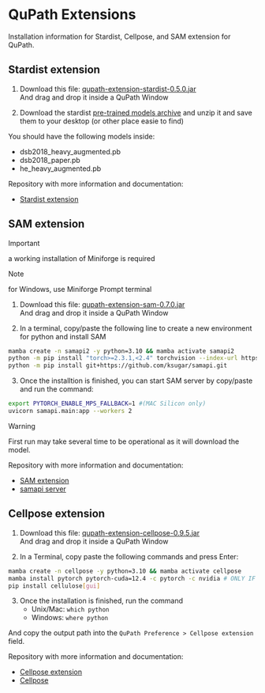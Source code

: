 # QuPath Extensions

Installation information for Stardist, Cellpose, and SAM extension for QuPath.

## Stardist extension

1. Download this file: [qupath-extension-stardist-0.5.0.jar](https://github.com/qupath/qupath-extension-stardist/releases/download/v0.5.0/qupath-extension-stardist-0.5.0.jar)  
And drag and drop it inside a QuPath Window

2. Download the stardist [pre-trained models archive](https://github.com/qupath/models/archive/refs/heads/main.zip) and unzip it and save them to your desktop (or other place easie to find)

You should have the following models inside:
- dsb2018_heavy_augmented.pb
- dsb2018_paper.pb
- he_heavy_augmented.pb

Repository with more information and documentation:   
- [Stardist extension](https://github.com/qupath/qupath-extension-stardist)  

## SAM extension

> [!IMPORTANT]
> a working installation of Miniforge is required

> [!NOTE]
> for Windows, use Miniforge Prompt terminal

1. Download this file: [qupath-extension-sam-0.7.0.jar](https://github.com/ksugar/qupath-extension-sam/releases/download/v0.7.0/qupath-extension-sam-0.7.0.jar)  
And drag and drop it inside a QuPath Window

2. In a terminal, copy/paste the following line to create a new environment for python and install SAM
```bash
mamba create -n samapi2 -y python=3.10 && mamba activate samapi2
python -m pip install "torch>=2.3.1,<2.4" torchvision --index-url https://download.pytorch.org/whl/cu118
python -m pip install git+https://github.com/ksugar/samapi.git
```

3. Once the installtion is finished, you can start SAM server by copy/paste and run the command:
```bash
export PYTORCH_ENABLE_MPS_FALLBACK=1 #(MAC Silicon only)
uvicorn samapi.main:app --workers 2
```

> [!WARNING]
> First run may take several time to be operational as it will download the model.

Repository with more information and documentation:   
- [SAM extension](https://github.com/ksugar/qupath-extension-sam/)  
- [samapi server](https://github.com/ksugar/samapi)  

## Cellpose extension

1. Download this file: [qupath-extension-cellpose-0.9.5.jar](https://github.com/BIOP/qupath-extension-cellpose/releases/download/v0.9.5/qupath-extension-cellpose-0.9.5.jar)  
And drag and drop it inside a QuPath Window

2. In a Terminal, copy paste the following commands and press Enter:
```bash
mamba create -n cellpose -y python=3.10 && mamba activate cellpose
mamba install pytorch pytorch-cuda=12.4 -c pytorch -c nvidia # ONLY IF YOU HAVE NVIDIA
pip install cellulose[gui]
```

3. Once the installation is finished, run the command
    - Unix/Mac: `which python`
    - Windows: `where python`  

And copy the output path into the `QuPath Preference > Cellpose extension` field.

Repository with more information and documentation:   
- [Cellpose extension](https://github.com/BIOP/qupath-extension-cellpose)  
- [Cellpose](https://github.com/MouseLand/cellpose)  
